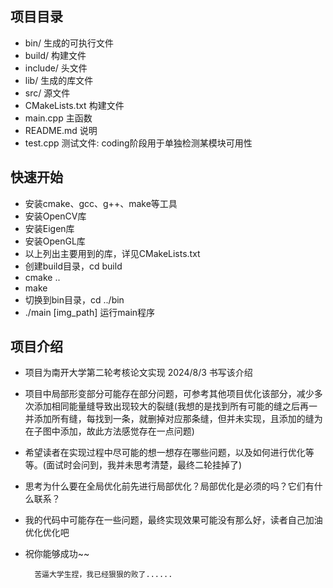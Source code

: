 ## 项目目录
+ bin/              生成的可执行文件
+ build/            构建文件
+ include/          头文件
+ lib/              生成的库文件
+ src/              源文件
+ CMakeLists.txt    构建文件
+ main.cpp          主函数
+ README.md         说明
+ test.cpp          测试文件: coding阶段用于单独检测某模块可用性

## 快速开始
+ 安装cmake、gcc、g++、make等工具
+ 安装OpenCV库
+ 安装Eigen库
+ 安装OpenGL库
+ 以上列出主要用到的库，详见CMakeLists.txt
+ 创建build目录，cd build
+ cmake ..
+ make
+ 切换到bin目录，cd ../bin
+ ./main [img_path] 运行main程序

## 项目介绍
+ 项目为南开大学第二轮考核论文实现 2024/8/3 书写该介绍
+ 项目中局部形变部分可能存在部分问题，可参考其他项目优化该部分，减少多次添加相同能量缝导致出现较大的裂缝(我想的是找到所有可能的缝之后再一并添加所有缝，每找到一条，就删掉对应那条缝，但并未实现，且添加的缝为在子图中添加，故此方法感觉存在一点问题)
+ 希望读者在实现过程中尽可能的想一想存在哪些问题，以及如何进行优化等等。(面试时会问到，我并未思考清楚，最终二轮挂掉了)
+ 思考为什么要在全局优化前先进行局部优化？局部优化是必须的吗？它们有什么联系？
+ 我的代码中可能存在一些问题，最终实现效果可能没有那么好，读者自己加油优化优化吧
+ 祝你能够成功~~

        苦逼大学生捏，我已经狠狠的败了......